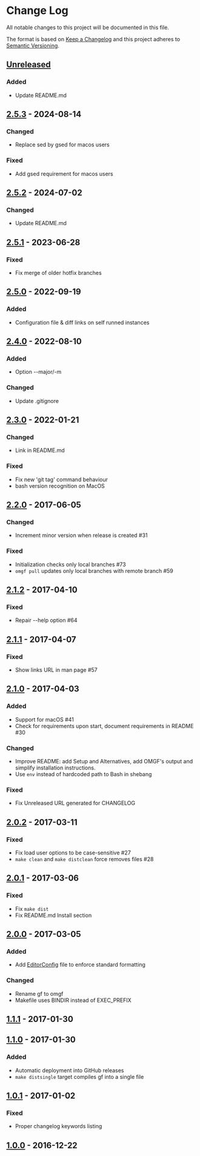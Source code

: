 # Change Log
All notable changes to this project will be documented in this file.

The format is based on [Keep a Changelog](http://keepachangelog.com/)
and this project adheres to [Semantic Versioning](http://semver.org/).
## [Unreleased]
### Added
 - Update README.md

## [2.5.3] - 2024-08-14
### Changed
 - Replace sed by gsed for macos users

### Fixed
 - Add gsed requirement for macos users

## [2.5.2] - 2024-07-02
### Changed
 - Update README.md

## [2.5.1] - 2023-06-28
### Fixed
 - Fix merge of older hotfix branches

## [2.5.0] - 2022-09-19
### Added
 - Configuration file & diff links on self runned instances

## [2.4.0] - 2022-08-10
### Added
 - Option --major/-m

### Changed
 - Update .gitignore

## [2.3.0] - 2022-01-21
### Changed
 - Link in README.md

### Fixed
 - Fix new 'git tag' command behaviour
 - bash version recognition on MacOS

## [2.2.0] - 2017-06-05

### Changed
 - Increment minor version when release is created #31
 
### Fixed
 - Initialization checks only local branches #73
 - `omgf pull` updates only local branches with remote branch #59

## [2.1.2] - 2017-04-10
### Fixed
 - Repair --help option #64

## [2.1.1] - 2017-04-07
### Fixed
 - Show links URL in man page #57

## [2.1.0] - 2017-04-03
### Added
 - Support for macOS #41
 - Check for requirements upon start, document requirements in README #30

### Changed
 - Improve README: add Setup and Alternatives, add OMGF's output and simplify installation instructions.
 - Use `env` instead of hardcoded path to Bash in shebang

### Fixed
 - Fix Unreleased URL generated for CHANGELOG

## [2.0.2] - 2017-03-11
### Fixed
 - Fix load user options to be case-sensitive #27
 - `make clean` and `make distclean` force removes files #28

## [2.0.1] - 2017-03-06
### Fixed
 - Fix `make dist`
 - Fix README.md Install section

## [2.0.0] - 2017-03-05

### Added
 - Add [EditorConfig](http://editorconfig.org/) file to enforce standard formatting

### Changed
 - Rename gf to omgf
 - Makefile uses BINDIR instead of EXEC_PREFIX

## [1.1.1] - 2017-01-30

## [1.1.0] - 2017-01-30
### Added
 - Automatic deployment into GitHub releases
 - `make distsingle` target compiles gf into a single file

## [1.0.1] - 2017-01-02
### Fixed
 - Proper changelog keywords listing

## [1.0.0] - 2016-12-22

[Unreleased]: https://github.com/kukenc/omgf/compare/master...dev
[2.5.3]: https://github.com/kukenc/omgf/compare/v2.5.2...v2.5.3
[2.5.2]: https://github.com/kukenc/omgf/compare/v2.5.1...v2.5.2
[2.5.1]: https://github.com/kukenc/omgf/compare/v2.5.0...v2.5.1
[2.5.0]: https://github.com/kukenc/omgf/compare/v2.4.0...v2.5.0
[2.4.0]: https://github.com/kukenc/omgf/compare/v2.3.0..v2.4.0
[2.3.0]: https://github.com/kukenc/omgf/compare/v2.2.0...v2.3.0
[2.2.0]: https://github.com/InternetGuru/omgf/compare/v2.1.2...v2.2.0
[2.1.2]: https://github.com/InternetGuru/omgf/compare/v2.1.1...v2.1.2
[2.1.1]: https://github.com/InternetGuru/omgf/compare/v2.1.0...v2.1.1
[2.1.0]: https://github.com/InternetGuru/omgf/compare/v2.0.2...v2.1.0
[2.0.2]: https://github.com/InternetGuru/omgf/compare/v2.0.1...v2.0.2
[2.0.1]: https://github.com/InternetGuru/omgf/compare/v2.0.0...v2.0.1
[2.0.0]: https://github.com/InternetGuru/omgf.git/compare/v1.1.1...v2.0.0
[1.1.1]: https://github.com/InternetGuru/omgf/compare/v1.1.0...v1.1.1
[1.1.0]: https://github.com/InternetGuru/omgf/compare/v1.0.1...v1.1.0
[1.0.1]: https://github.com/InternetGuru/omgf/compare/v1.0.0...v1.0.1
[1.0.0]: https://github.com/InternetGuru/gf/compare/v0.0.0...v1.0.0
